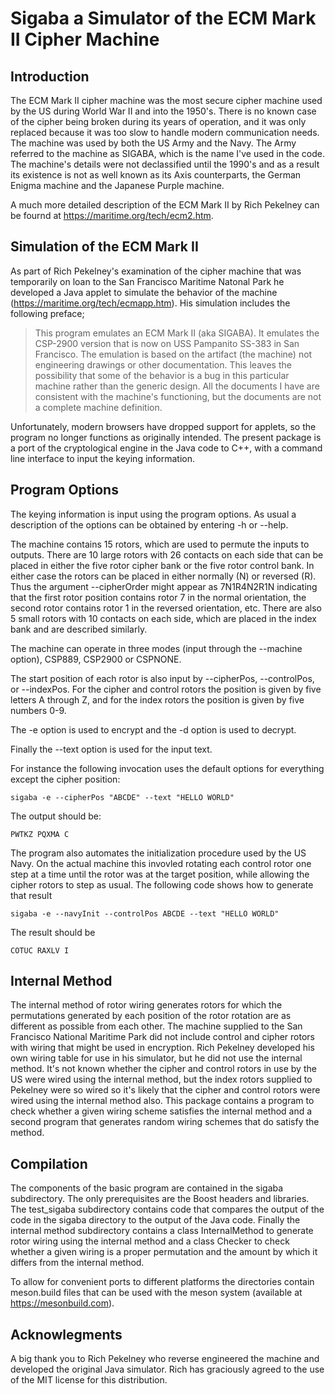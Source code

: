 # Sigaba a Simulator of the ECM Mark II Cipher Machine

## Introduction

The ECM Mark II cipher machine was the most secure cipher machine used by the US
during World War II and into the 1950's.  There is no known case of the cipher being
broken during its years of operation, and it was only replaced because it was too slow
to handle modern communication needs.  The machine was used by both the US Army
and the Navy.  The Army referred to the machine as SIGABA, which is the name I've used
in the code.  The machine's details were not declassified until the 1990's and as a result
its existence is not as well known as its Axis counterparts, the German Enigma machine
and the Japanese Purple machine.

A much more detailed description of the ECM Mark II by Rich Pekelney can be fournd 
at https://maritime.org/tech/ecm2.htm.

## Simulation of the ECM Mark II

As part of Rich Pekelney's examination of the cipher machine that was temporarily on 
loan to the San Francisco Maritime Natonal Park he developed a Java applet to simulate 
the behavior of the machine (https://maritime.org/tech/ecmapp.htm).  His simulation 
includes the following preface;

> This program emulates an ECM Mark II (aka SIGABA).  It emulates the CSP-2900 version
> that is now on USS Pampanito SS-383 in San Francisco.  The emulation is based on the
> artifact (the machine) not engineering drawings or other documentation.  This leaves
> the possibility that some of the behavior is a bug in this particular machine rather
> than the generic design.  All the documents I have are consistent with the machine's
> functioning, but the documents are not a complete machine definition.

Unfortunately, modern browsers have dropped support for applets, so the program no
longer functions as originally intended.  The present package is a port of the 
cryptological engine in the Java code to C++, with a command line interface to input
the keying information.

## Program Options

The keying information is input using the program options.  As usual a description of
the options can be obtained by entering -h or --help.

The machine contains 15 rotors, which are used to permute the inputs to outputs.
There are 10 large rotors with 26 contacts on each side that can be placed in
either the five rotor cipher bank or the five rotor control bank.  In either case the rotors
can be placed in either normally (N) or reversed (R).  Thus the argument --cipherOrder might
appear as 7N1R4N2R1N indicating that the first rotor position contains rotor 7 in the
normal orientation, the second rotor contains rotor 1 in the reversed orientation, etc.
There are also 5 small rotors with 10 contacts on each side, which are placed in the 
index bank and are described similarly.

The machine can operate in three modes (input through the --machine option), CSP889,
CSP2900 or CSPNONE.

The start position of each rotor is also input by --cipherPos, --controlPos, or --indexPos.
For the cipher and control rotors the position is given by five letters A through Z, and
for the index rotors the position is given by five numbers 0-9.

The -e option is used to encrypt and the -d option is used to decrypt.

Finally the --text option is used for the input text.

For instance the following invocation uses the default options for everything  except
the cipher position:

    sigaba -e --cipherPos "ABCDE" --text "HELLO WORLD"
    
The output should be:
  
    PWTKZ PQXMA C

The program also automates the initialization procedure used by the US Navy.
On the actual machine this invovled rotating each control rotor one step at a time until
the rotor was at the target position, while allowing the cipher rotors to step as usual.
The following code shows how to generate that result

    sigaba -e --navyInit --controlPos ABCDE --text "HELLO WORLD"
    
The result should be

    COTUC RAXLV I
    
## Internal Method
The internal method of rotor wiring generates rotors for which the permutations generated
by each position of the rotor rotation are as different as possible from each other.  The
machine supplied to the San Francisco National Maritime Park did not include control
and cipher rotors with wiring that might be used in encryption.  Rich Pekelney developed
his own wiring table for use in his simulator, but he did not use the internal method.
It's not known whether the cipher and control 
rotors in use by the US were wired using the internal method, but the index rotors supplied
to Pekelney were so wired so it's likely that the cipher and control rotors were wired 
using the internal method also.  This package contains a program to check whether
a given wiring scheme satisfies the internal method and a second program that generates
random wiring schemes that do satisfy the method.

## Compilation

The components of the basic program are contained in the sigaba subdirectory.  The only
prerequisites are the Boost headers and libraries.  The test_sigaba subdirectory contains code
that compares the output of the code in the sigaba directory to the output of the Java
code.  Finally the internal method subdirectory contains a class InternalMethod to
generate rotor wiring using the internal method and a class Checker to check whether a
given wiring is a proper permutation and the amount by which it differs from the 
internal method.

To allow for convenient ports to different platforms the directories contain meson.build
files that can be used with the meson system (available at https://mesonbuild.com).

## Acknowlegments

A big thank you to Rich Pekelney who reverse engineered the machine and developed 
the original Java simulator.  Rich has graciously agreed to the use of the MIT license
for this distribution.



